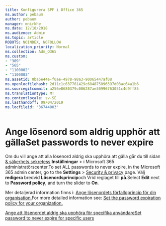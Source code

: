 ```yaml
---
title: Konfigurera SPF i Office 365
ms.author: pebaum
author: pebaum
manager: mnirkhe
ms.date: 12/18/2018
ms.audience: Admin
ms.topic: article
ROBOTS: NOINDEX, NOFOLLOW
localization_priority: Normal
ms.collection: Adm_O365
ms.custom:
- "309"
- "565"
- "1100002"
- "1100003"
ms.assetid: 0ba5e44e-f0ae-4978-98a3-90065447af08
ms.openlocfilehash: 2d11c1c637761429c684875096397d03ac64a1b6
ms.sourcegitcommit: a256e8680379c006287ae30996763051c4d9ff85
ms.translationtype: MT
ms.contentlocale: sv-SE
ms.lasthandoff: 09/04/2019
ms.locfileid: "36744803"
---
```

# <a name="set-passwords-to-never-expire"></a><span data-ttu-id="3255c-102">Ange lösenord som aldrig upphör att gälla</span><span class="sxs-lookup"><span data-stu-id="3255c-102">Set passwords to never expire</span></span>

<span data-ttu-id="3255c-103">Om du vill ange att alla lösenord aldrig ska upphöra att gälla går du till sidan[ &amp; säkerhets sekretess](https://portal.office.com/adminportal/home#/settings/security) **Inställningar** > i Microsoft 365 administratörscenter.</span><span class="sxs-lookup"><span data-stu-id="3255c-103">To set ALL passwords to never expire, in the Microsoft 365 admin center, go to the **Settings** > [Security &amp; privacy](https://portal.office.com/adminportal/home#/settings/security) page.</span></span> <span data-ttu-id="3255c-104">Välj **redigera** bredvid **Lösenordsprincip**och Vrid reglaget till **på**.</span><span class="sxs-lookup"><span data-stu-id="3255c-104">Select **Edit** next to **Password policy**, and turn the slider to **On**.</span></span>
  
<span data-ttu-id="3255c-105">Mer detaljerad information finns i: [Ange lösenordets förfalloprincip för din organisation.](https://docs.microsoft.com/office365/admin/manage/set-password-expiration-policy)</span><span class="sxs-lookup"><span data-stu-id="3255c-105">For more detailed information see: [Set the password expiration policy for your organization.](https://docs.microsoft.com/office365/admin/manage/set-password-expiration-policy)</span></span>
  
[<span data-ttu-id="3255c-106">Ange att lösenordet aldrig ska upphöra för specifika användare</span><span class="sxs-lookup"><span data-stu-id="3255c-106">Set password to never expire for specific users</span></span>](https://docs.microsoft.com/office365/admin/add-users/set-password-to-never-expire)
  